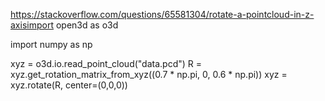 https://stackoverflow.com/questions/65581304/rotate-a-pointcloud-in-z-axisimport open3d as o3d 

import numpy as np 

xyz = o3d.io.read_point_cloud("data.pcd")
R = xyz.get_rotation_matrix_from_xyz((0.7 * np.pi, 0, 0.6 * np.pi))
xyz = xyz.rotate(R, center=(0,0,0))